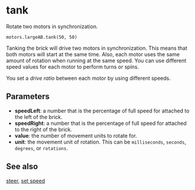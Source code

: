 # tank

Rotate two motors in synchronization.

```sig
motors.largeAB.tank(50, 50)
```

Tanking the brick will drive two motors in synchronization. This means that both motors will start at the same time. Also, each motor uses the same amount of rotation when running at the same speed. You can use different speed values for each motor to perform turns or spins.

You set a _drive ratio_ between each motor by using different speeds.

## Parameters

* **speedLeft**: a number that is the percentage of full speed for attached to the left of the brick.
* **speedRight**: a number that is the percentage of full speed for attached to the right of the brick.
* **value**: the number of movement units to rotate for.
* **unit**: the movement unit of rotation. This can be `milliseconds`, `seconds`, `degrees`, or `rotations`.

## See also

[steer](/reference/motors/synced/steer), [set speed](/reference/motors/motor/set-speed)